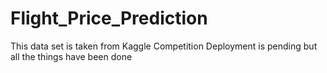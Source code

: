 # Flight_Price_Prediction
This data set is taken from Kaggle Competition
Deployment is pending but all the things have been done

